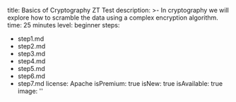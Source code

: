 title: Basics of Cryptography ZT Test
description: >-
  In cryptography we will explore how to scramble the data using a complex
  encryption algorithm.
time: 25 minutes
level: beginner
steps:
  - step1.md
  - step2.md
  - step3.md
  - step4.md
  - step5.md
  - step6.md
  - step7.md
license: Apache
isPremium: true
isNew: true
isAvailable: true
image: ''
